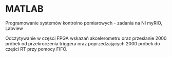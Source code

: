 # MATLAB
Programowanie systemów kontrolno pomiarowych  - zadania na NI myRIO, Labview

Odczytywanie w części FPGA wskazań akcelerometru oraz przesłanie 2000 próbek od przekroczenia triggera oraz poprzedzających 2000 próbek do części RT przy pomocy FIFO.
